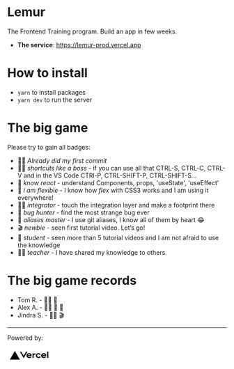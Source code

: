 # Lemur 

The Frontend Training program. Build an app in few weeks.

- **The service**: https://lemur-prod.vercel.app

# How to install

- `yarn` to install packages
- `yarn dev` to run the server

# The big game

Please try to gain all badges:

- 👊🏻 _Already did my first commit_
- 🖖🏾 _shortcuts like a boss_ - if you can use all that CTRL-S, CTRL-C, CTRL-V and in the VS Code CTRl-P, CTRL-SHIFT-P, CTRL-SHIFT-S...
- 👾 _know react_ - understand Components, props, 'useState', 'useEffect'
- 🎨 _i am flexible_ - I know how _flex_ with CSS3 works and I am using it everywhere!
- 🏂🏽 _integrator_ - touch the integration layer and make a footprint there
- 🐛 _bug hunter_ - find the most strange bug ever
- 🐙 _aliases master_ - I use git aliases, I know all of them by heart 😂
- 🎬 _newbie_ - seen first tutorial video. Let’s go!
- 📖 _student_ - seen more than 5 tutorial videos and I am not afraid to use the knowledge
- 🧑‍🏫 _teacher_ - I have shared my knowledge to others

# The big game records

- Tom R. - 👊🏻 👾
- Alex A. - 👊🏻 🎨 🐙
- Jindra S. - 👊🏻 🎬

-----------

Powered by:

[![Foo](vercel-logo.png)](https://vercel.com/?utm_source=[lemurteam]&utm_campaign=oss)
